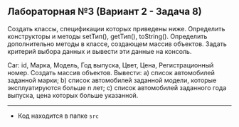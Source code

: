 ## Лабораторная №3 (Вариант 2 - Задача 8)

Создать классы, спецификации которых приведены ниже. Определить конструкторы и методы setТип(), getТип(), toString(). Определить дополнительно методы в классе, создающем массив объектов. Задать критерий выбора данных и вывести эти данные на консоль. 

Car: id, Марка, Модель, Год выпуска, Цвет, Цена, Регистрационный номер. Создать массив объектов. Вывести: a) список автомобилей заданной марки; b) список автомобилей заданной модели, которые эксплуатируются больше n лет; c) список автомобилей заданного года выпуска, цена которых больше указанной.

---

- Код находится в папке `src`